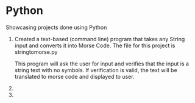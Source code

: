 # Python 
Showcasing projects done using Python

1. Created a text-based (command line) program that takes any String input and converts it into Morse Code.
      The file for this project is stringtomorse.py

   
      This program will ask the user for input and verifies that the input is a string text with no symbols.
      If verification is valid, the text will be translated to morse code and displayed to user. 

3. 
4.  
